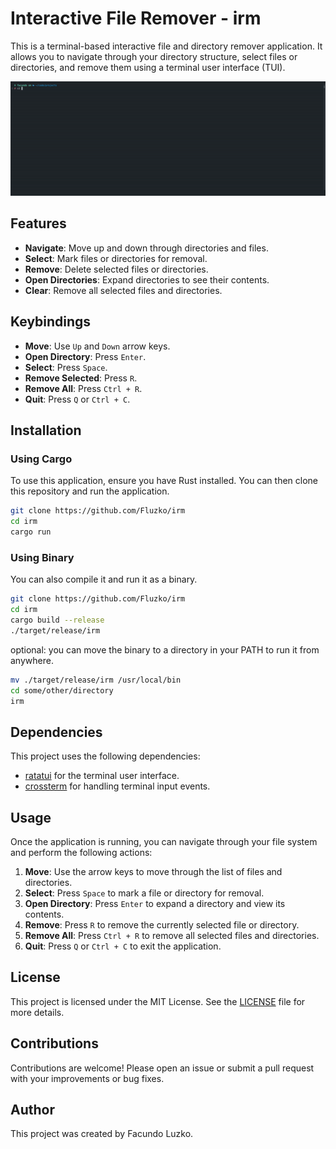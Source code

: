 # Interactive File Remover - irm

This is a terminal-based interactive file and directory remover application. It allows you to navigate through your directory structure, select files or directories, and remove them using a terminal user interface (TUI).

![irm](./assets/demo.gif)

## Features

- **Navigate**: Move up and down through directories and files.
- **Select**: Mark files or directories for removal.
- **Remove**: Delete selected files or directories.
- **Open Directories**: Expand directories to see their contents.
- **Clear**: Remove all selected files and directories.

## Keybindings

- **Move**: Use `Up` and `Down` arrow keys.
- **Open Directory**: Press `Enter`.
- **Select**: Press `Space`.
- **Remove Selected**: Press `R`.
- **Remove All**: Press `Ctrl + R`.
- **Quit**: Press `Q` or `Ctrl + C`.

## Installation

### Using Cargo

To use this application, ensure you have Rust installed. You can then clone this repository and run the application.

```bash
git clone https://github.com/Fluzko/irm
cd irm
cargo run
```

### Using Binary

You can also compile it and run it as a binary.

```bash
git clone https://github.com/Fluzko/irm
cd irm
cargo build --release
./target/release/irm
```

optional: you can move the binary to a directory in your PATH to run it from anywhere.

```bash
mv ./target/release/irm /usr/local/bin
cd some/other/directory
irm
```

## Dependencies

This project uses the following dependencies:

- [ratatui](https://crates.io/crates/ratatui) for the terminal user interface.
- [crossterm](https://crates.io/crates/crossterm) for handling terminal input events.

## Usage

Once the application is running, you can navigate through your file system and perform the following actions:

1. **Move**: Use the arrow keys to move through the list of files and directories.
2. **Select**: Press `Space` to mark a file or directory for removal.
3. **Open Directory**: Press `Enter` to expand a directory and view its contents.
4. **Remove**: Press `R` to remove the currently selected file or directory.
5. **Remove All**: Press `Ctrl + R` to remove all selected files and directories.
6. **Quit**: Press `Q` or `Ctrl + C` to exit the application.

## License

This project is licensed under the MIT License. See the [LICENSE](LICENSE) file for more details.

## Contributions

Contributions are welcome! Please open an issue or submit a pull request with your improvements or bug fixes.

## Author

This project was created by Facundo Luzko.
